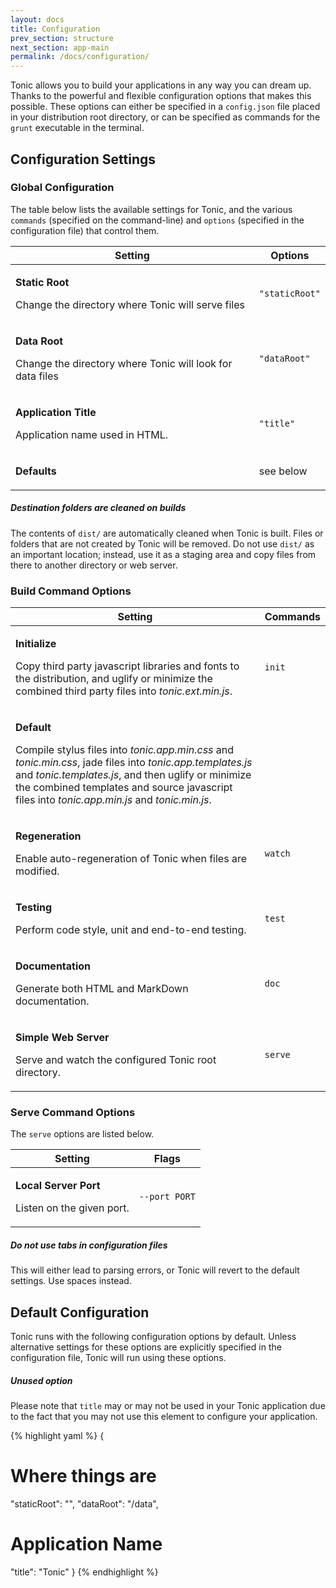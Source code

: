 ```yaml
---
layout: docs
title: Configuration
prev_section: structure
next_section: app-main
permalink: /docs/configuration/
---
```


Tonic allows you to build your applications in any way you can dream up.
Thanks to the powerful and flexible configuration options that makes this possible.
These options can either be specified in a `config.json` file placed in your
distribution root directory, or can be specified as commands for the `grunt`
executable in the terminal.

## Configuration Settings

### Global Configuration

The table below lists the available settings for Tonic, and the various <code
class="option">commands</code> (specified on the command-line) and <code
class="flag">options</code> (specified in the configuration file) that control them.

<div class="mobile-side-scroller">
<table>
  <thead>
    <tr>
      <th>Setting</th>
      <th>
        <span class="flag">Options</span>
      </th>
    </tr>
  </thead>
  <tbody>
    <tr class="setting">
      <td>
        <p class="name"><strong>Static Root</strong></p>
        <p class="description">Change the directory where Tonic will serve files</p>
      </td>
      <td class="align-center">
        <p><code class="flag">"staticRoot"</code></p>
      </td>
    </tr>
    <tr class="setting">
      <td>
        <p class="name"><strong>Data Root</strong></p>
        <p class="description">Change the directory where Tonic will look for data files</p>
      </td>
      <td class="align-center">
        <p><code class="flag">"dataRoot"</code></p>
      </td>
    </tr>
    <tr class="setting">
      <td>
        <p class="name"><strong>Application Title</strong></p>
        <p class="description">Application name used in HTML.</p>
      </td>
      <td class="align-center">
        <p><code class="flag">"title"</code></p>
      </td>
    </tr>
    <tr class="setting">
      <td>
        <p class='name'><strong>Defaults</strong></p>
        <p class='description'>
        </p>
      </td>
      <td class='align-center'>
        <p>see below</p>
      </td>
    </tr>
  </tbody>
</table>
</div>

<div class="note warning">
  <h5>Destination folders are cleaned on builds</h5>
  <p>
    The contents of <code>dist/</code> are automatically
    cleaned when Tonic is built. Files or folders that are not
    created by Tonic will be removed.  Do not use <code>dist/</code>
    as an important location; instead, use it as a staging area and
    copy files from there to another directory or web server.
  </p>
</div>

### Build Command Options

<div class="mobile-side-scroller">
<table>
  <thead>
    <tr>
      <th>Setting</th>
      <th><span class="option">Commands</span></th>
    </tr>
  </thead>
  <tbody>
    <tr class="setting">
      <td>
        <p class="name"><strong>Initialize</strong></p>
        <p class="description">Copy third party javascript libraries and fonts to the distribution,
        and uglify or minimize the combined third party files into <em>tonic.ext.min.js</em>.</p>
      </td>
      <td class="align-center">
        <p><code class="option">init</code></p>
      </td>
    </tr>
    <tr class="setting">
      <td>
        <p class="name"><strong>Default</strong></p>
        <p class="description">Compile stylus files into <em>tonic.app.min.css</em> and
        <em>tonic.min.css</em>, jade files into <em>tonic.app.templates.js</em> and
         <em>tonic.templates.js</em>, and then uglify or minimize the combined templates
         and source javascript files into <em>tonic.app.min.js</em> and
         <em>tonic.min.js</em>.</p>
      </td>
      <td class="align-center">
        <p><code class="option"></code></p>
      </td>
    </tr>
    <tr class="setting">
      <td>
        <p class="name"><strong>Regeneration</strong></p>
        <p class="description">Enable auto-regeneration of Tonic when files are modified.</p>
      </td>
      <td class="align-center">
        <p><code class="option">watch</code></p>
      </td>
    </tr>
    <tr class="setting">
      <td>
        <p class="name"><strong>Testing</strong></p>
        <p class="description">Perform code style, unit and end-to-end testing.</p>
      </td>
      <td class="align-center">
        <p><code class="option">test</code></p>
      </td>
    </tr>
    <tr class="setting">
      <td>
        <p class="name"><strong>Documentation</strong></p>
        <p class="description">Generate both HTML and MarkDown documentation.</p>
      </td>
      <td class="align-center">
        <p><code class="option">doc</code></p>
      </td>
    </tr>
    <tr class="setting">
      <td>
        <p class="name"><strong>Simple Web Server</strong></p>
        <p class="description">Serve and watch the configured Tonic root directory.</p>
      </td>
      <td class="align-center">
        <p><code class="option">serve</code></p>
      </td>
    </tr>
  </tbody>
</table>
</div>

### Serve Command Options

The `serve` options are listed below.

<div class="mobile-side-scroller">
<table>
  <thead>
    <tr>
      <th>Setting</th>
      <th><span class="flag">Flags</span></th>
    </tr>
  </thead>
  <tbody>
    <tr class="setting">
      <td>
        <p class="name"><strong>Local Server Port</strong></p>
        <p class="description">Listen on the given port.</p>
      </td>
      <td class="align-center">
        <p><code class="flag">--port PORT</code></p>
      </td>
    </tr>
  </tbody>
</table>
</div>

<div class="note warning">
  <h5>Do not use tabs in configuration files</h5>
  <p>
    This will either lead to parsing errors, or Tonic will revert to the
    default settings. Use spaces instead.
  </p>
</div>

## Default Configuration

Tonic runs with the following configuration options by default. Unless
alternative settings for these options are explicitly specified in the
configuration file, Tonic will run using these options.

<div class="note warning">
  <h5>Unused option</h5>
  <p>
    Please note that <code>title</code> may or may not be used in your Tonic
    application due to the fact that you may not use this element to configure
    your application.
  </p>
</div>

{% highlight yaml %}
{
# Where things are
  "staticRoot": "",
  "dataRoot": "/data",

# Application Name
  "title": "Tonic"
}
{% endhighlight %}
